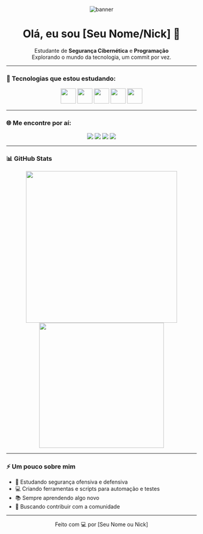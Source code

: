 <!-- Banner ou imagem topo opcional -->
<p align="center">
  <img src="https://your-banner-link.com/banner.png" alt="banner" />
</p>

<h1 align="center">Olá, eu sou [Seu Nome/Nick] 👋</h1>

<p align="center">
  Estudante de <strong>Segurança Cibernética</strong> e <strong>Programação</strong> <br>
  Explorando o mundo da tecnologia, um commit por vez.
</p>

---

### 🧰 Tecnologias que estou estudando:

<div align="center">
  <img src="https://cdn.jsdelivr.net/gh/devicons/devicon/icons/python/python-original.svg" width="40" />
  <img src="https://cdn.jsdelivr.net/gh/devicons/devicon/icons/bash/bash-original.svg" width="40" />
  <img src="https://cdn.jsdelivr.net/gh/devicons/devicon/icons/linux/linux-original.svg" width="40" />
  <img src="https://cdn.jsdelivr.net/gh/devicons/devicon/icons/html5/html5-original.svg" width="40" />
  <img src="https://cdn.jsdelivr.net/gh/devicons/devicon/icons/css3/css3-original.svg" width="40" />
</div>

---

### 🌐 Me encontre por aí:

<p align="center">
  <a href="https://github.com/seuusuario"><img src="https://img.shields.io/badge/GitHub-000?style=for-the-badge&logo=github&logoColor=white" /></a>
  <a href="https://www.linkedin.com/in/seuusuario"><img src="https://img.shields.io/badge/LinkedIn-0077B5?style=for-the-badge&logo=linkedin&logoColor=white" /></a>
  <a href="https://instagram.com/seuusuario"><img src="https://img.shields.io/badge/Instagram-E4405F?style=for-the-badge&logo=instagram&logoColor=white" /></a>
  <a href="mailto:seu@email.com"><img src="https://img.shields.io/badge/Email-D14836?style=for-the-badge&logo=gmail&logoColor=white" /></a>
</p>

---

### 📊 GitHub Stats

<p align="center">
  <img src="https://github-readme-stats.vercel.app/api?username=seuusuario&show_icons=true&theme=radical" width="400"/>
  <img src="https://github-readme-stats.vercel.app/api/top-langs/?username=seuusuario&layout=compact&theme=radical" width="330"/>
</p>

---

### ⚡ Um pouco sobre mim

- 🔐 Estudando segurança ofensiva e defensiva  
- 💻 Criando ferramentas e scripts para automação e testes  
- 📚 Sempre aprendendo algo novo  
- 🚀 Buscando contribuir com a comunidade

---

<!-- Rodapé opcional -->
<p align="center">Feito com 💻 por [Seu Nome ou Nick]</p>
